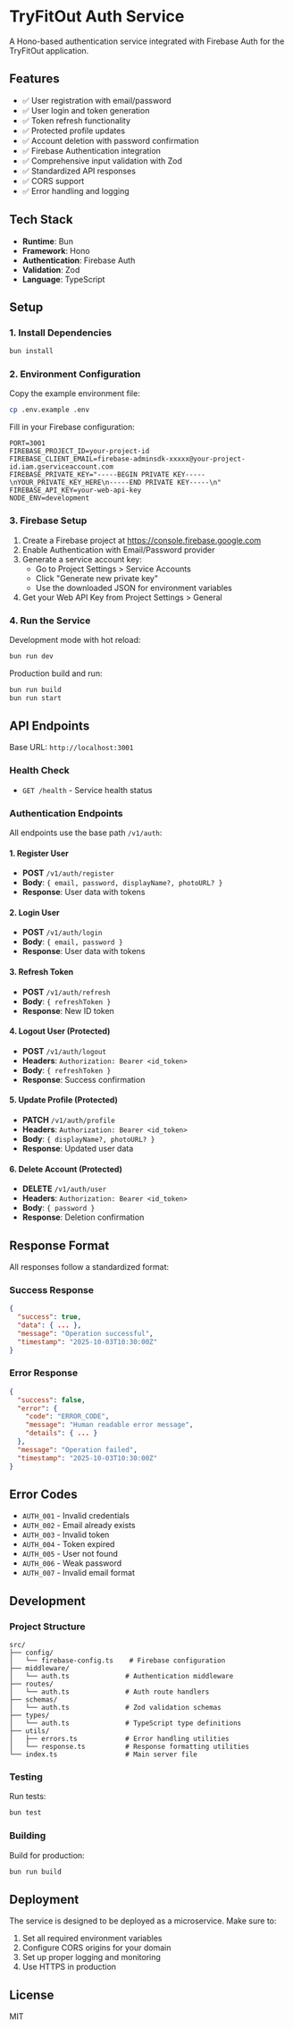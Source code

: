 # TryFitOut Auth Service

A Hono-based authentication service integrated with Firebase Auth for the TryFitOut application.

## Features

- ✅ User registration with email/password
- ✅ User login and token generation
- ✅ Token refresh functionality
- ✅ Protected profile updates
- ✅ Account deletion with password confirmation
- ✅ Firebase Authentication integration
- ✅ Comprehensive input validation with Zod
- ✅ Standardized API responses
- ✅ CORS support
- ✅ Error handling and logging

## Tech Stack

- **Runtime**: Bun
- **Framework**: Hono
- **Authentication**: Firebase Auth
- **Validation**: Zod
- **Language**: TypeScript

## Setup

### 1. Install Dependencies

```bash
bun install
```

### 2. Environment Configuration

Copy the example environment file:

```bash
cp .env.example .env
```

Fill in your Firebase configuration:

```env
PORT=3001
FIREBASE_PROJECT_ID=your-project-id
FIREBASE_CLIENT_EMAIL=firebase-adminsdk-xxxxx@your-project-id.iam.gserviceaccount.com
FIREBASE_PRIVATE_KEY="-----BEGIN PRIVATE KEY-----\nYOUR_PRIVATE_KEY_HERE\n-----END PRIVATE KEY-----\n"
FIREBASE_API_KEY=your-web-api-key
NODE_ENV=development
```

### 3. Firebase Setup

1. Create a Firebase project at https://console.firebase.google.com
2. Enable Authentication with Email/Password provider
3. Generate a service account key:
   - Go to Project Settings > Service Accounts
   - Click "Generate new private key"
   - Use the downloaded JSON for environment variables
4. Get your Web API Key from Project Settings > General

### 4. Run the Service

Development mode with hot reload:
```bash
bun run dev
```

Production build and run:
```bash
bun run build
bun run start
```

## API Endpoints

Base URL: `http://localhost:3001`

### Health Check
- `GET /health` - Service health status

### Authentication Endpoints

All endpoints use the base path `/v1/auth`:

#### 1. Register User
- **POST** `/v1/auth/register`
- **Body**: `{ email, password, displayName?, photoURL? }`
- **Response**: User data with tokens

#### 2. Login User
- **POST** `/v1/auth/login`
- **Body**: `{ email, password }`
- **Response**: User data with tokens

#### 3. Refresh Token
- **POST** `/v1/auth/refresh`
- **Body**: `{ refreshToken }`
- **Response**: New ID token

#### 4. Logout User (Protected)
- **POST** `/v1/auth/logout`
- **Headers**: `Authorization: Bearer <id_token>`
- **Body**: `{ refreshToken }`
- **Response**: Success confirmation

#### 5. Update Profile (Protected)
- **PATCH** `/v1/auth/profile`
- **Headers**: `Authorization: Bearer <id_token>`
- **Body**: `{ displayName?, photoURL? }`
- **Response**: Updated user data

#### 6. Delete Account (Protected)
- **DELETE** `/v1/auth/user`
- **Headers**: `Authorization: Bearer <id_token>`
- **Body**: `{ password }`
- **Response**: Deletion confirmation

## Response Format

All responses follow a standardized format:

### Success Response
```json
{
  "success": true,
  "data": { ... },
  "message": "Operation successful",
  "timestamp": "2025-10-03T10:30:00Z"
}
```

### Error Response
```json
{
  "success": false,
  "error": {
    "code": "ERROR_CODE",
    "message": "Human readable error message",
    "details": { ... }
  },
  "message": "Operation failed",
  "timestamp": "2025-10-03T10:30:00Z"
}
```

## Error Codes

- `AUTH_001` - Invalid credentials
- `AUTH_002` - Email already exists
- `AUTH_003` - Invalid token
- `AUTH_004` - Token expired
- `AUTH_005` - User not found
- `AUTH_006` - Weak password
- `AUTH_007` - Invalid email format

## Development

### Project Structure

```
src/
├── config/
│   └── firebase-config.ts    # Firebase configuration
├── middleware/
│   └── auth.ts              # Authentication middleware
├── routes/
│   └── auth.ts              # Auth route handlers
├── schemas/
│   └── auth.ts              # Zod validation schemas
├── types/
│   └── auth.ts              # TypeScript type definitions
├── utils/
│   ├── errors.ts            # Error handling utilities
│   └── response.ts          # Response formatting utilities
└── index.ts                 # Main server file
```

### Testing

Run tests:
```bash
bun test
```

### Building

Build for production:
```bash
bun run build
```

## Deployment

The service is designed to be deployed as a microservice. Make sure to:

1. Set all required environment variables
2. Configure CORS origins for your domain
3. Set up proper logging and monitoring
4. Use HTTPS in production

## License

MIT
